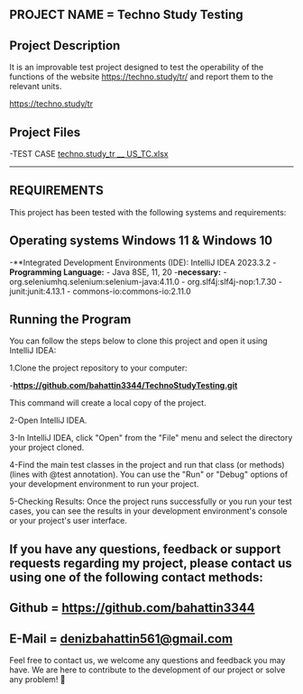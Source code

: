 PROJECT NAME = Techno Study Testing
-----------------------------------------
Project Description
------------------------------------------
It is an improvable test project designed to test the operability of the functions of the website https://techno.study/tr/ and report them to the relevant units.

https://techno.study/tr

Project Files
--------------------
-TEST CASE   [techno.study_tr __ US_TC.xlsx](https://github.com/bahattin3344/TechnoStudyTesting/files/14077370/techno.study_tr.__.US_TC.xlsx)

----------

REQUIREMENTS
-----------------------------------------
This project has been tested with the following systems and requirements:

Operating systems
Windows 11 & Windows 10
-------------------------
-**Integrated Development Environments (IDE): IntelliJ IDEA 2023.3.2
-**Programming Language:** - Java 8SE, 11, 20
-**necessary:** - org.seleniumhq.selenium:selenium-java:4.11.0 - org.slf4j:slf4j-nop:1.7.30 -  junit:junit:4.13.1 - commons-io:commons-io:2.11.0

Running the Program
-------------------------
You can follow the steps below to clone this project and open it using IntelliJ IDEA:

1.Clone the project repository to your computer:

-**https://github.com/bahattin3344/TechnoStudyTesting.git**

This command will create a local copy of the project.

2-Open IntelliJ IDEA.

3-In IntelliJ IDEA, click "Open" from the "File" menu and select the directory your project cloned.

4-Find the main test classes in the project and run that class (or methods) (lines with @test annotation). You can use the "Run" or "Debug" options of your development environment to run your project.

5-Checking Results: Once the project runs successfully or you run your test cases, you can see the results in your development environment's console or your project's user interface.

If you have any questions, feedback or support requests regarding my project, please contact us using one of the following contact methods:
--------------------------------
 Github = https://github.com/bahattin3344
 -------------------------------
 E-Mail = denizbahattin561@gmail.com
--------------------------------
Feel free to contact us, we welcome any questions and feedback you may have. We are here to contribute to the development of our project or solve any problem! 👋
